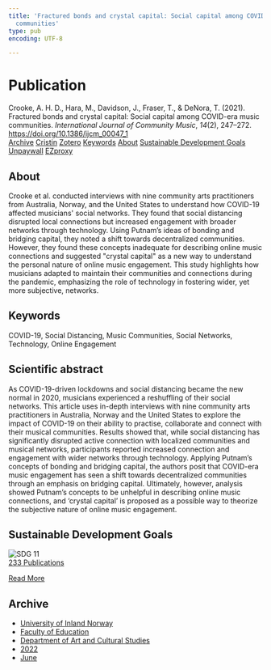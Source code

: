 ```yaml
---
title: 'Fractured bonds and crystal capital: Social capital among COVID-era music
  communities'
type: pub
encoding: UTF-8

---
```

<h1>Publication</h1>
<article id="csl-bib-container-WD3YAGW4" class="csl-bib-container">
  <div class="csl-bib-body"> <div class="csl-entry">Crooke, A. H. D., Hara, M., Davidson, J., Fraser, T., &#38; DeNora, T. (2021). Fractured bonds and crystal capital: Social capital among COVID-era music communities. <i>International Journal of Community Music</i>, <i>14</i>(2), 247–272. <a href="https://doi.org/10.1386/ijcm_00047_1">https://doi.org/10.1386/ijcm_00047_1</a></div> </div>
  <div class="csl-bib-buttons">
    <a href="#taxonomy-article-WD3YAGW4" alt="archive" class="csl-bib-button">Archive</a>
    <a href="https://app.cristin.no/results/show.jsf?id=2031426" alt="Cristin" class="csl-bib-button">Cristin</a>
    <a href="http://zotero.org/groups/5881554/items/WD3YAGW4" alt="Zotero" class="csl-bib-button">Zotero</a>
    <a href="#keywords-article-WD3YAGW4" alt="keywords" class="csl-bib-button">Keywords</a>
    <a href="#about-article-WD3YAGW4" alt="about_pub" class="csl-bib-button">About</a>
    <a href="#sdg-article-WD3YAGW4" alt="sdg" class="csl-bib-button">Sustainable Development Goals</a>
    <a href="https://doi.org/10.1386/ijcm_00047_1" alt="Unpaywall" class="csl-bib-button">Unpaywall</a>
    <a href="https://doi.org/10.1386/ijcm_00047_1" alt="EZproxy" class="csl-bib-button">EZproxy</a>
  </div>
  <div id="csl-bib-meta-container-WD3YAGW4"></div>
</article>
<div id="csl-bib-meta-WD3YAGW4" class="csl-bib-meta">
  <article id="about-article-WD3YAGW4" class="about_pub-article">
    <h1>About</h1>
    Crooke et al. conducted interviews with nine community arts practitioners from Australia, Norway, and the United States to understand how COVID-19 affected musicians' social networks. They found that social distancing disrupted local connections but increased engagement with broader networks through technology. Using Putnam’s ideas of bonding and bridging capital, they noted a shift towards decentralized communities. However, they found these concepts inadequate for describing online music connections and suggested "crystal capital" as a new way to understand the personal nature of online music engagement. This study highlights how musicians adapted to maintain their communities and connections during the pandemic, emphasizing the role of technology in fostering wider, yet more subjective, networks.
  </article>
  <article id="keywords-article-WD3YAGW4" class="keywords-article">
    <h1>Keywords</h1>
    COVID-19, Social Distancing, Music Communities, Social Networks, Technology, Online Engagement
  </article>
  <article id="abstract-article-WD3YAGW4" class="abstract-article">
    <h1>Scientific abstract</h1>
    As COVID-19-driven lockdowns and social distancing became the new normal in 2020, musicians experienced a reshuffling of their social networks. This article uses in-depth interviews with nine community arts practitioners in Australia, Norway and the United States to explore the impact of COVID-19 on their ability to practise, collaborate and connect with their musical communities. Results showed that, while social distancing has significantly disrupted active connection with localized communities and musical networks, participants reported increased connection and engagement with wider networks through technology. Applying Putnam’s concepts of bonding and bridging capital, the authors posit that COVID-era music engagement has seen a shift towards decentralized communities through an emphasis on bridging capital. Ultimately, however, analysis showed Putnam’s concepts to be unhelpful in describing online music connections, and ‘crystal capital’ is proposed as a possible way to theorize the subjective nature of online music engagement.
  </article>
  <article id="sdg-article-WD3YAGW4" class="sdg-article">
    <h1>Sustainable Development Goals</h1>
    <div class="sdg-container"><div id="sdg11" class="sdg">
        <img src="{{< params subfolder >}}images/sdg/sdg11_en.png" class="image" alt="SDG 11">
        <div class="sdg-overlay">
          <a href="{{< params subfolder >}}en/archive/?sdg=11#archive" class="sdg-publication-count"><span>233</span> Publications</a>
          <p><a href="https://sdgs.un.org/goals/goal11" class="sdg-read-more">Read More</a></p>
        </div>
      </div></div>
  </article>
  <article id="taxonomy-article-WD3YAGW4" class="taxonomy-article">
    <h1>Archive</h1>
    <ul>
      <li><a href="{{< params subfolder >}}en/archive/?key=3DCRN523">University of Inland Norway</a></li>
      <li><a href="{{< params subfolder >}}en/archive/?key=WYNZA47F">Faculty of Education</a></li>
      <li><a href="{{< params subfolder >}}en/archive/?key=VBB2T4VJ">Department of Art and Cultural Studies</a></li>
      <li><a href="{{< params subfolder >}}en/archive/?key=WHTDQ6B5">2022</a></li>
      <li><a href="{{< params subfolder >}}en/archive/?key=NUP4FN9L">June</a></li>
    </ul>
  </article>
</div>
